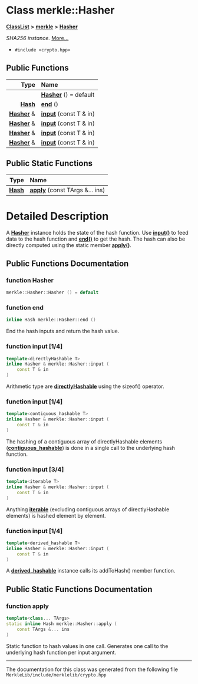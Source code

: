 

# Class merkle::Hasher



[**ClassList**](annotated.md) **>** [**merkle**](namespacemerkle.md) **>** [**Hasher**](classmerkle_1_1_hasher.md)



_SHA256 instance._ [More...](#detailed-description)

* `#include <crypto.hpp>`





































## Public Functions

| Type | Name |
| ---: | :--- |
|   | [**Hasher**](#function-hasher) () = default<br> |
|  [**Hash**](namespacemerkle.md#typedef-hash) | [**end**](#function-end) () <br> |
|  [**Hasher**](classmerkle_1_1_hasher.md) & | [**input**](#function-input-14) (const T & in) <br> |
|  [**Hasher**](classmerkle_1_1_hasher.md) & | [**input**](#function-input-14) (const T & in) <br> |
|  [**Hasher**](classmerkle_1_1_hasher.md) & | [**input**](#function-input-34) (const T & in) <br> |
|  [**Hasher**](classmerkle_1_1_hasher.md) & | [**input**](#function-input-14) (const T & in) <br> |


## Public Static Functions

| Type | Name |
| ---: | :--- |
|  [**Hash**](namespacemerkle.md#typedef-hash) | [**apply**](#function-apply) (const TArgs &... ins) <br> |


























# Detailed Description


A [**Hasher**](classmerkle_1_1_hasher.md) instance holds the state of the hash function. Use [**input()**](classmerkle_1_1_hasher.md#function-input-14) to feed data to the hash function and [**end()**](classmerkle_1_1_hasher.md#function-end) to get the hash. The hash can also be directly computed using the static member [**apply()**](classmerkle_1_1_hasher.md#function-apply). 


    
## Public Functions Documentation




### function Hasher 

```C++
merkle::Hasher::Hasher () = default
```






### function end 


```C++
inline Hash merkle::Hasher::end () 
```



End the hash inputs and return the hash value. 


        



### function input [1/4]


```C++
template<directlyHashable T>
inline Hasher & merkle::Hasher::input (
    const T & in
) 
```



Arithmetic type are [**directlyHashable**](interfacedirectly_hashable.md) using the sizeof() operator. 


        



### function input [1/4]


```C++
template<contiguous_hashable T>
inline Hasher & merkle::Hasher::input (
    const T & in
) 
```



The hashing of a contiguous array of directlyHashable elements ([**contiguous\_hashable**](interfacecontiguous__hashable.md)) is done in a single call to the underlying hash function. 


        



### function input [3/4]


```C++
template<iterable T>
inline Hasher & merkle::Hasher::input (
    const T & in
) 
```



Anything [**iterable**](interfaceiterable.md) (excluding contiguous arrays of directlyHashable elements) is hashed element by element. 


        



### function input [1/4]


```C++
template<derived_hashable T>
inline Hasher & merkle::Hasher::input (
    const T & in
) 
```



A [**derived\_hashable**](interfacederived__hashable.md) instance calls its addToHash() member function. 


        
## Public Static Functions Documentation




### function apply 


```C++
template<class... TArgs>
static inline Hash merkle::Hasher::apply (
    const TArgs &... ins
) 
```



Static function to hash values in one call. Generates one call to the underlying hash function per input argument. 


        

------------------------------
The documentation for this class was generated from the following file `MerkleLib/include/merklelib/crypto.hpp`

